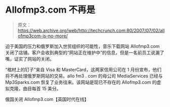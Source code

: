 # Allofmp3.com 不再是

> 原文：<https://web.archive.org/web/http://techcrunch.com:80/2007/07/02/allofmp3com-is-no-more/>

迫于美国的压力和俄罗斯加入世贸组织的可能性，音乐下载网站 Allofmp3.com 关闭了店铺。客户会收到典型的“网站正在维护中”的信息，但是一名前员工说漏了嘴，证实了网站的关闭。

“棺材上的钉子”来自 Visa 和 MasterCard，这两家信用公司在 1 月份宣布，他们将不再处理俄罗斯网站的交易。allo fm3 . com 的母公司 MediaServices 已经与 Mp3Sparks.com 恢复了业务往来。该网站是现已不存在的 Allofmp3.com 的虚拟克隆，曲目每首 15 美分。

俄国关闭 Allofmp3.com【英国时代在线】